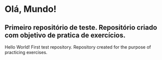 # Olá, Mundo!
Primeiro repositório de teste.
Repositório criado com objetivo de pratica de exercícios.
----------------------------------------------------------
Hello World!
First test repository.
Repository created for the purpose of practicing exercises.
